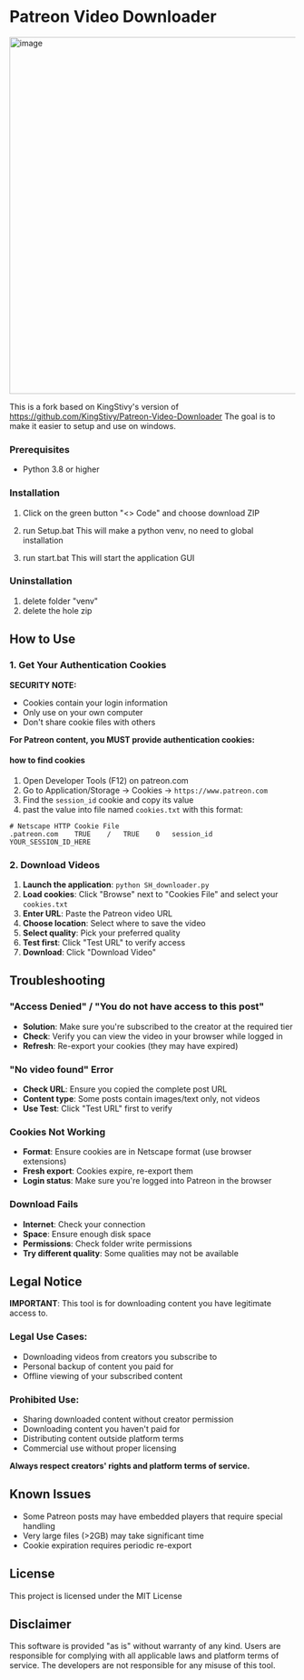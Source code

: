 # Patreon Video Downloader
<img width="797" height="628" alt="image" src="https://github.com/user-attachments/assets/cfdae785-3341-4bd0-9071-7e85ed02eed7" />

This is a fork based on KingStivy's version of https://github.com/KingStivy/Patreon-Video-Downloader
The goal is to make it easier to setup and use on windows.


### Prerequisites
- Python 3.8 or higher

### Installation

1. Click on the green button "<> Code" and choose download ZIP

2. run Setup.bat
This will make a python venv, no need to global installation

3. run start.bat
This will start the application GUI


### Uninstallation

1. delete folder "venv"
2. delete the hole zip

## How to Use

### 1. Get Your Authentication Cookies

**SECURITY NOTE:**
- Cookies contain your login information
- Only use on your own computer
- Don't share cookie files with others

**For Patreon content, you MUST provide authentication cookies:**


#### how to find cookies
1. Open Developer Tools (F12) on patreon.com
2. Go to Application/Storage → Cookies → `https://www.patreon.com`
3. Find the `session_id` cookie and copy its value
4. past the value into file named `cookies.txt` with this format:
```
# Netscape HTTP Cookie File
.patreon.com	TRUE	/	TRUE	0	session_id	YOUR_SESSION_ID_HERE
```

### 2. Download Videos

1. **Launch the application**: `python SH_downloader.py`
2. **Load cookies**: Click "Browse" next to "Cookies File" and select your `cookies.txt`
3. **Enter URL**: Paste the Patreon video URL
4. **Choose location**: Select where to save the video
5. **Select quality**: Pick your preferred quality
6. **Test first**: Click "Test URL" to verify access
7. **Download**: Click "Download Video"


## Troubleshooting

### "Access Denied" / "You do not have access to this post"
- **Solution**: Make sure you're subscribed to the creator at the required tier
- **Check**: Verify you can view the video in your browser while logged in
- **Refresh**: Re-export your cookies (they may have expired)

### "No video found" Error
- **Check URL**: Ensure you copied the complete post URL
- **Content type**: Some posts contain images/text only, not videos
- **Use Test**: Click "Test URL" first to verify

### Cookies Not Working
- **Format**: Ensure cookies are in Netscape format (use browser extensions)
- **Fresh export**: Cookies expire, re-export them
- **Login status**: Make sure you're logged into Patreon in the browser

### Download Fails
- **Internet**: Check your connection
- **Space**: Ensure enough disk space
- **Permissions**: Check folder write permissions
- **Try different quality**: Some qualities may not be available

## Legal Notice

**IMPORTANT**: This tool is for downloading content you have legitimate access to.

### Legal Use Cases:
- Downloading videos from creators you subscribe to
- Personal backup of content you paid for
- Offline viewing of your subscribed content

### Prohibited Use:
- Sharing downloaded content without creator permission
- Downloading content you haven't paid for
- Distributing content outside platform terms
- Commercial use without proper licensing

**Always respect creators' rights and platform terms of service.**

## Known Issues
- Some Patreon posts may have embedded players that require special handling
- Very large files (>2GB) may take significant time
- Cookie expiration requires periodic re-export

## License

This project is licensed under the MIT License

## Disclaimer

This software is provided "as is" without warranty of any kind. Users are responsible for complying with all applicable laws and platform terms of service. The developers are not responsible for any misuse of this tool.

